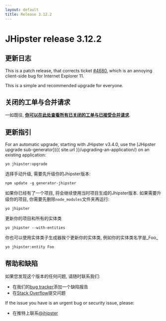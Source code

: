 ```yaml
---
layout: default
title: Release 3.12.2
---
```


JHipster release 3.12.2
==================

更新日志
----------

This is a patch release, that corrects ticket [#4680](https://github.com/jhipster/generator-jhipster/issues/4680), which is an annoying client-side bug for Internet Explorer 11.

This is a simple and recommended upgrade for everyone.

关闭的工单与合并请求
------------
一如既往, __[你可以在此处查看所有已关闭的工单与已接受合并请求](https://github.com/jhipster/generator-jhipster/issues?q=milestone%3A3.12.2+is%3Aclosed)__.

更新指引
------------

For an automatic upgrade, starting with JHipster v3.4.0, use the [JHipster upgrade sub-generator]({{ site.url }}/upgrading-an-application/) on an existing application:

```
yo jhipster:upgrade
```

选择手动升级, 需要先升级你的Jhipster版本:

```
npm update -g generator-jhipster
```

如果你已经有了一个项目, 将会继续使用当时项目生成的Jhipster版本.
如果需要升级你的项目, 你需要先删除`node_modules`文件夹再运行:

```
yo jhipster
```

更新你的项目和所有的实体类

```
yo jhipster --with-entities
```

你也可以使用实体类子生成器挨个更新你的实体类, 例如你的实体类名字是_Foo_

```
yo jhipster:entity Foo
```

帮助和缺陷
--------------

如果您发现这个版本的任何问题, 请随时联系我们:

- 在我们的[bug tracker](https://github.com/jhipster/generator-jhipster/issues?state=open)添加一个缺陷报告
- 在[Stack Overflow](http://stackoverflow.com/tags/jhipster/info)提交问题

If the issue you have is an urgent bug or security issue, please:

- 在推特上联系[@jhipster](https://twitter.com/jhipster)
